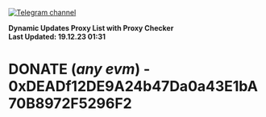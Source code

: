 [![Telegram channel](https://img.shields.io/endpoint?url=https://runkit.io/damiankrawczyk/telegram-badge/branches/master?url=https://t.me/n4z4v0d)](https://t.me/n4z4v0d) 

**Dynamic Updates Proxy List with Proxy Checker**  
**Last Updated: 19.12.23 01:31**

# DONATE (_any evm_) - 0xDEADf12DE9A24b47Da0a43E1bA70B8972F5296F2
